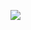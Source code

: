 ![](https://github-readme-stats.vercel.app/api?username=hdytimee&show_icons=true&theme=transparent)
